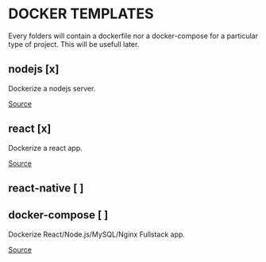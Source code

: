 # DOCKER TEMPLATES

Every folders will contain a dockerfile nor a docker-compose for a particular type of project. This will be usefull later.

## nodejs [x]
Dockerize a nodejs server.

[Source](https://nodejs.org/en/docs/guides/nodejs-docker-webapp/)

## react [x]
Dockerize a react app.

[Source](https://medium.com/geekculture/how-to-dockerize-a-react-app-c8092a31483d)

## react-native [ ]


## docker-compose [ ]
Dockerize React/Node.js/MySQL/Nginx Fullstack app.

[Source](https://www.section.io/engineering-education/build-and-dockerize-a-full-stack-react-app-with-nodejs-and-nginx/)